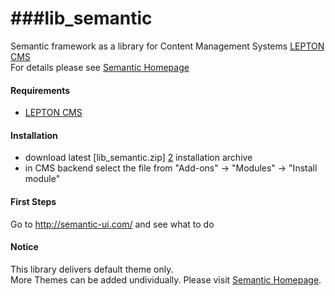 ###lib_semantic
============

Semantic framework as a library for Content Management Systems [LEPTON CMS][1]<br />
For details please see [Semantic Homepage][3]

#### Requirements

* [LEPTON CMS][1]

#### Installation

* download latest [lib_semantic.zip] [2] installation archive
* in CMS backend select the file from "Add-ons" -> "Modules" -> "Install module"

#### First Steps

Go to http://semantic-ui.com/ and see what to do

#### Notice

This library delivers default theme only.<br />
More Themes can be added undividually. Please visit [Semantic Homepage][3].

[1]: http://lepton-cms.org "LEPTON CMS"
[2]: http://www.lepton-cms.com/lepador/libraries/lib_semantic.php
[3]: http://semantic-ui.com/ "Semantic Homepage"


